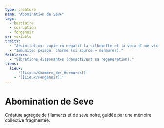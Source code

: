 ```yaml
---
type: creature
name: "Abomination de Seve"
tags:
  - bestiaire
  - corruption
  - fongenoir
cr: variable
traits:
  - "Assimilation: copie en negatif la silhouette et la voix d'une victime."
  - "Immunite: poison, charme (si source = murmures)."
faiblesses:
  - "Vibrations dissonantes (desactivent sa regeneration)."
liens:
  lieux:
    - '[[Lieux/Chambre_des_Murmures]]'
    - '[[Lieux/Fongenoir]]'
---
```


# Abomination de Seve

Créature agrégée de filaments et de sève noire, guidée par une mémoire collective fragmentée.
